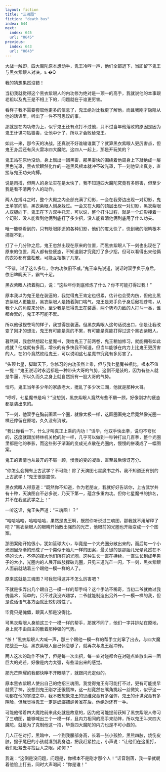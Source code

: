```yaml
---
layout: fiction
title: "三魂图"
fiction: "death_bus"
index: 644
next:
  index: 645
  url: "0645"
previous:
  index: 643
  url: "0643"
---
```

大战一触即，四大魔陀原本想动手，鬼王冷哼一声，他们全部退下，当即留下鬼王与黑衣紫眼人对决。≥ �Q

我的猜想果然没错！

当初我就觉得这个黑衣紫眼人的内功修为绝对是一顶一的高手，我就说他的本事跟老祖以及鬼王是不相上下的，问题就在于谁更厉害。

看样子我不需要套取他更多的信息了，鬼王绝对比我更了解他，而且我刚才隐隐从他的话语里，听出了一件不可思议的事。

那就是在内功修为上，似乎鬼王还有点打不过他，只不过当年他落败的原因是因为鬼王计谋刁钻狠毒，让他中计了，所以才会败给鬼王。

如此一来，那今天的决战，还真说不好谁输谁赢了？就算黑衣紫眼人更厉害点，但鬼王身后还有风火雷冰四大魔陀，这四人一起上，那是开玩笑的？

鬼王站在原地没动，身上飘出一团黑雾，那黑雾快的围绕着他周身上下凝绝成一层黑色光罩，黑衣紫眼然化作的一道黑风根本就冲不破光罩，下一刻他显出真身，直接与鬼王功夫肉搏。

说是肉搏，但两人的身法实在是太快了，我不知道四大魔陀究竟有多厉害，但至少我是看不清两个人的动作。

两人在搏斗之时，整个大殿之内全部充满了幻影，一会在我旁边出现一对幻影，鬼王单掌向前，黑衣紫眼人侧身躲过。一会又在大殿的顶层出现一对幻影，黑衣紫眼人双腿向下，鬼王在下方双手托天，可以说，整个打斗过程，就是一个幻影接着一个幻影，没人能看到他俩到底打了多少招，没人能看清他俩到底用了什么功夫。

唯一能够看到的，只有眨眼即逝的各种幻影，他们的度太快了，快到我的眼睛根本捕捉不到。

打了十几分钟之后，鬼王忽然出现在原来的位置，而黑衣紫眼人下一刻也出现在了原来的位置，两人都有些疲态，不知道刚才究竟打了多少招，但可以看得出来他俩的衣衫都有些松散，可能互相挨了几掌。

“不错，过了这么多年，你内功依旧不减。”鬼王率先说道，说话时双手负于身后，依旧睥睨天下，霸气十足。

黑衣紫眼人捂着胸口，说：“这些年你到底修炼了什么？你不可能打得过我！”

原本我以为鬼王是在装逼的，我觉得鬼王肯定也很累，估计也会受内伤，但他比黑衣紫眼人更能忍，黑衣紫眼人是捂着胸口喘气，鬼王是双手负于身后傲视苍穹，从我个人的角度来分析，至少我是觉得鬼王在装逼，两个势均力敌的人打斗一番，谁都会累的，鬼王不可能不累。

所以他傲视苍穹的样子，我觉得是装逼。但黑衣紫眼人这句话说出口，倒是让我改变了刚才的想法，鬼王有可能是真的不累，有可能是真能打得过这个黑衣紫眼人。

暮然间，我忽然想起七星魔书，我给鬼王了前两卷，鬼王稍加修习，就能拥有如此成就？他成就有多高，增长的有多快我不知道，但当年能够在内力上比鬼王更厉害的人，在如今竟然败给鬼王，可以说明这七星魔书究竟有多厉害了。

“头顶七星，脚踏天下，你修习的内功虽然上乘，但与我七星魔书相比，根本不值一提！”鬼王说话时永远都是一种带头大哥的气势，这倒不是装的，因为有些人就是牛逼，所以久而久之身上就自然拥有一股大哥的气势。

恰巧，鬼王当年多少年的家族老大，搅乱了多少次江湖，他就是那种大哥。

“哼哼，七星魔书是吗？”没想到，黑衣紫眼人竟然有些不屑一顾，好像刚才的疲态都是装出来的。

下一刻，他双手在胸前画着一个圈，就像太极一样，这圆圈画完之后竟然像光圈一样还停留在原地，久久没有消散。

“我让你看一下，什么才叫真正上乘的内功！”话毕，他双手快出拳，说句不夸张的，这度就跟加特林机关枪的射一样，几乎可以做到一秒钟打出几百拳，整个光圈里都是他的拳影，而这些影子渐渐的变成光点散在光圈内，慢慢的拼凑成了一幅图案。

鬼王的表情也从最开的不屑一顾，慢慢的变的凝重，直至最后惊讶万分。

“你怎么会拥有上古武学？不可能！除了天演图七星魔书之外，我不知道还有别的上古武学！”鬼王很是震惊。

黑衣紫眼人得意道：“既然你不知道，作为老朋友，我就好好告诉你，上古武学共有十种，天演图自不必多说，乃天下第一，蕴含多重内功。但你七星魔书的排名，并不在我这武学之上！”

一听这话，鬼王失声道：“三魂图！？”

“哈哈哈哈，哈哈哈哈，果然是鬼王啊，既然你听说过三魂图，那我就不用解释了吧？”黑衣紫眼人的眼睛开始散出强烈的光芒，他眼前的光圈也开始变成一个个图案。

那图案刚开始很小，犹如篮球大小，毕竟是一个大光圈分散出来的，而后每一个小光圈里渐渐的形成了一个类似于胎儿一样的图案，最关键的是那胎儿光晕竟然在不停的长大，不停的撑大他们所在的光圈，这种生长一直在持续，一直生长到成年男子的大小，光圈内的人展开四肢撑破光圈，只见三道光芒一闪，下一刻，黑衣紫眼人面前就站着三个跟他一模一样的人了。

原来这就是三魂图？可我觉得这并不怎么厉害吧？

不就是多弄出几个跟自己一模一样的帮手吗？这个手法不稀奇，当初二爷就教过我傀儡术，简单的，只不过我没兴趣学，二爷就能制造出另外一个一模一样的我，但是说话语气各方面就比较机械性了。

毕竟只是傀儡，跟真人那是没得比。

可黑衣紫眼人身前这三个一模一样的帮手，那就不同了，他们一字并排站在原地，身上就不由自主的散着那种强的气势。

“杀！”黑衣紫眼人大喊一声，那三个跟他一模一样的帮手立刻窜了出去，与四大魔陀战至一起，黑衣紫眼人自己休息够了，就再次与鬼王起冲锋。

两人这次的动作不快了，但是每一次出招，每一处对碰都会在对碰点处散出来一团巨大的光芒，好像是内力太强，有些溢出来的感觉。

那光芒照耀的我都快睁不开眼睛了，就跟闪光定似的。

原本黑衣紫眼人使出自己的绝招三魂图，我觉得鬼王有可能打不过，更有可能提早就慌了神，没想到鬼王刚才还很慌神，这一刻竟然在嘴角挑起一丝微笑，似乎这一切都在他的掌控之中，我不敢想象鬼王的思维究竟有多强悍，鬼王的计谋究竟有多阴险，但我觉得鬼王一定是螳螂捕蝉黄雀在后，他绝对还有一手。

可能他带着四大魔陀前来此处就是故意的，因为他可能提前获知了黑衣紫眼人修习了三魂图，能够喊出三个一模一样，且内力相同的高手来助阵，所以鬼王叫来四大魔陀，就是为了克制他这一招，毕竟四大魔陀的内力也是不可小觑的。

几人正在对打，黑暗中，一个到我腰部身高，长着一张小孩脸，黑熊四肢，烧伤皮肤，猴子尾巴的小孩就凑到我身边，把我赶紧拉走，小声说：“让他们在这里打，我们赶紧去寻找巨人之眼，如何？”

我说：“这倒是没问题，问题是，你根本不是刚才那个人！”话音刚落，我一拳就朝着他脸上打去，同时大声喝问：“你是谁！”